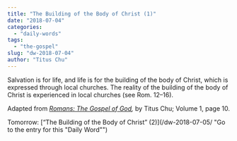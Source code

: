 ```yaml
---
title: "The Building of the Body of Christ (1)"
date: "2018-07-04"
categories: 
  - "daily-words"
tags: 
  - "the-gospel"
slug: "dw-2018-07-04"
author: "Titus Chu"
---
```


Salvation is for life, and life is for the building of the body of Christ, which is expressed through local churches. The reality of the building of the body of Christ is experienced in local churches (see Rom. 12–16).

Adapted from _[Romans: The Gospel of God](/book-romans/ "Go to the listing for this book"),_ by Titus Chu; Volume 1, page 10.

Tomorrow: [“The Building of the Body of Christ” (2)](/dw-2018-07-05/ "Go to the entry for this "Daily Word"")
